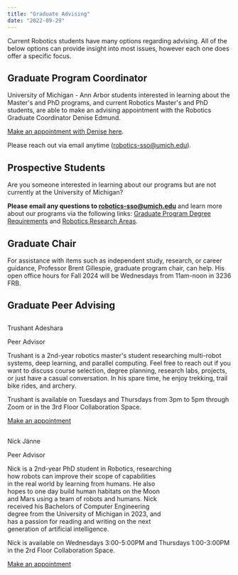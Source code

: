 ```yaml
---
title: "Graduate Advising"
date: "2022-09-29"
---
```


Current Robotics students have many options regarding advising. All of the below options can provide insight into most issues, however each one does offer a specific focus.

## Graduate Program Coordinator

University of Michigan - Ann Arbor students interested in learning about the Master's and PhD programs, and current Robotics Master's and PhD students, are able to make an advising appointment with the Robotics Graduate Coordinator Denise Edmund.

[Make an appointment with Denise here](https://calendar.app.google/uFV6eMYYFYdC6tA8A).

Please reach out via email anytime (robotics-sso@umich.edu).

## Prospective Students

Are you someone interested in learning about our programs but are not currently at the University of Michigan?

**Please email any questions to robotics-sso@umich.edu** and learn more about our programs via the following links: [Graduate Program Degree Requirements](https://robotics.umich.edu/academics/graduate/degree-requirements/) and [Robotics Research Areas](https://robotics.umich.edu/research/focus-areas/).

## Graduate Chair

For assistance with items such as independent study, research, or career guidance, Professor Brent Gillespie, graduate program chair, can help. His open office hours for Fall 2024 will be Wednesdays from 11am-noon in 3236 FRB.

## Graduate Peer Advising

##   
Trushant Adeshara

Peer Advisor

Trushant is a 2nd-year robotics master's student researching multi-robot systems, deep learning, and parallel computing. Feel free to reach out if you want to discuss course selection, degree planning, research labs, projects, or just have a casual conversation. In his spare time, he enjoy trekking, trail bike rides, and archery.

Trushant is available on Tuesdays and Thursdays from 3pm to 5pm through Zoom or in the 3rd Floor Collaboration Space.

[Make an appointment](https://calendly.com/trushant-adeshara/peer-advisor-office-hours)


##   
Nick Jänne

Peer Advisor

Nick is a 2nd-year PhD student in Robotics, researching  
how robots can improve their scope of capabilities  
in the real world by learning from humans. He also  
hopes to one day build human habitats on the Moon  
and Mars using a team of robots and humans. Nick  
received his Bachelors of Computer Engineering  
degree from the University of Michigan in 2023, and  
has a passion for reading and writing on the next  
generation of artificial intelligence.

Nick is available on Wednesdays 3:00-5:00PM and Thursdays 1:00-3:00PM in the 2rd Floor Collaboration Space.

[Make an appointment](https://calendar.google.com/calendar/u/0/appointments/schedules/AcZssZ0x-CCDIXJdCsPxRIEMnWe2SSrJ1ZNN0Yyb9dZtq_1LrYxbjw2AJmIxW3KsDBIG5susBhtEOtAT)
